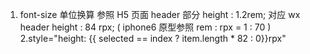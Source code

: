 ﻿1. font-size 单位换算
    参照 H5 页面 header 部分 height : 1.2rem;  对应 wx header height : 84 rpx;
    ( iphone6 原型参照  rem : rpx  =  1 : 70 )
2.style="height: {{ selected == index ? item.length * 82 : 0}}rpx"